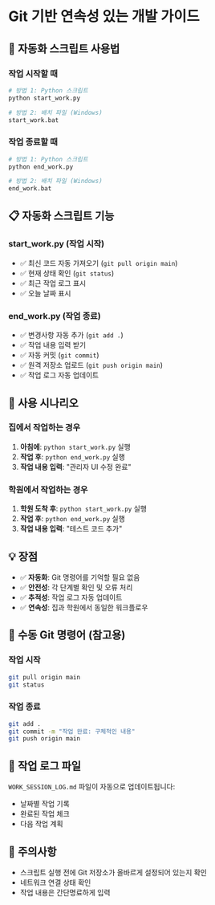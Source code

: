 # Git 기반 연속성 있는 개발 가이드

## 🚀 자동화 스크립트 사용법

### **작업 시작할 때**
```bash
# 방법 1: Python 스크립트
python start_work.py

# 방법 2: 배치 파일 (Windows)
start_work.bat
```

### **작업 종료할 때**
```bash
# 방법 1: Python 스크립트
python end_work.py

# 방법 2: 배치 파일 (Windows)
end_work.bat
```

## 📋 자동화 스크립트 기능

### **start_work.py (작업 시작)**
- ✅ 최신 코드 자동 가져오기 (`git pull origin main`)
- ✅ 현재 상태 확인 (`git status`)
- ✅ 최근 작업 로그 표시
- ✅ 오늘 날짜 표시

### **end_work.py (작업 종료)**
- ✅ 변경사항 자동 추가 (`git add .`)
- ✅ 작업 내용 입력 받기
- ✅ 자동 커밋 (`git commit`)
- ✅ 원격 저장소 업로드 (`git push origin main`)
- ✅ 작업 로그 자동 업데이트

## 🎯 사용 시나리오

### **집에서 작업하는 경우**
1. **아침에**: `python start_work.py` 실행
2. **작업 후**: `python end_work.py` 실행
3. **작업 내용 입력**: "관리자 UI 수정 완료"

### **학원에서 작업하는 경우**
1. **학원 도착 후**: `python start_work.py` 실행
2. **작업 후**: `python end_work.py` 실행
3. **작업 내용 입력**: "테스트 코드 추가"

## 💡 장점

- ✅ **자동화**: Git 명령어를 기억할 필요 없음
- ✅ **안전성**: 각 단계별 확인 및 오류 처리
- ✅ **추적성**: 작업 로그 자동 업데이트
- ✅ **연속성**: 집과 학원에서 동일한 워크플로우

## 🔧 수동 Git 명령어 (참고용)

### **작업 시작**
```bash
git pull origin main
git status
```

### **작업 종료**
```bash
git add .
git commit -m "작업 완료: 구체적인 내용"
git push origin main
```

## 📝 작업 로그 파일

`WORK_SESSION_LOG.md` 파일이 자동으로 업데이트됩니다:
- 날짜별 작업 기록
- 완료된 작업 체크
- 다음 작업 계획

## 🚨 주의사항

- 스크립트 실행 전에 Git 저장소가 올바르게 설정되어 있는지 확인
- 네트워크 연결 상태 확인
- 작업 내용은 간단명료하게 입력
